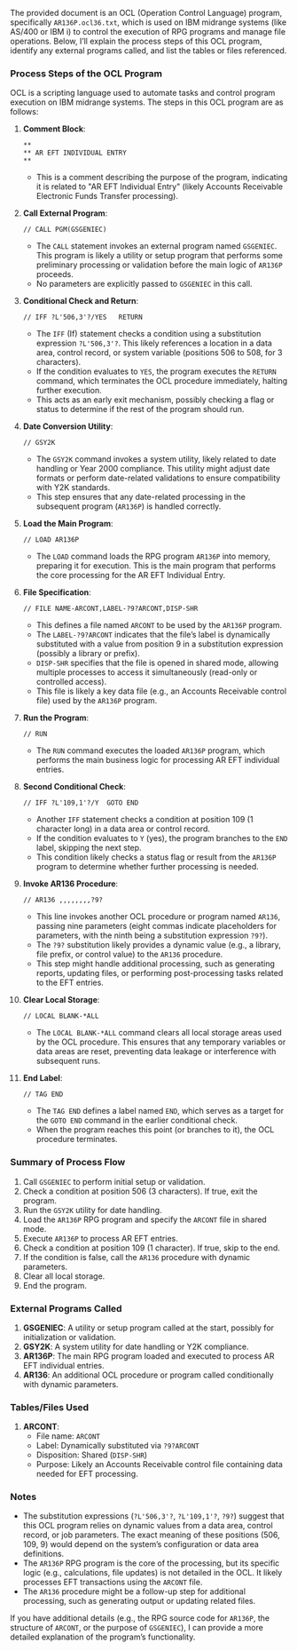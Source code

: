 The provided document is an OCL (Operation Control Language) program, specifically `AR136P.ocl36.txt`, which is used on IBM midrange systems (like AS/400 or IBM i) to control the execution of RPG programs and manage file operations. Below, I’ll explain the process steps of this OCL program, identify any external programs called, and list the tables or files referenced.

### Process Steps of the OCL Program

OCL is a scripting language used to automate tasks and control program execution on IBM midrange systems. The steps in this OCL program are as follows:

1. **Comment Block**:
   ```ocl
   **
   ** AR EFT INDIVIDUAL ENTRY
   **
   ```
   - This is a comment describing the purpose of the program, indicating it is related to "AR EFT Individual Entry" (likely Accounts Receivable Electronic Funds Transfer processing).

2. **Call External Program**:
   ```ocl
   // CALL PGM(GSGENIEC)
   ```
   - The `CALL` statement invokes an external program named `GSGENIEC`. This program is likely a utility or setup program that performs some preliminary processing or validation before the main logic of `AR136P` proceeds.
   - No parameters are explicitly passed to `GSGENIEC` in this call.

3. **Conditional Check and Return**:
   ```ocl
   // IFF ?L'506,3'?/YES   RETURN
   ```
   - The `IFF` (If) statement checks a condition using a substitution expression `?L'506,3'?`. This likely references a location in a data area, control record, or system variable (positions 506 to 508, for 3 characters).
   - If the condition evaluates to `YES`, the program executes the `RETURN` command, which terminates the OCL procedure immediately, halting further execution.
   - This acts as an early exit mechanism, possibly checking a flag or status to determine if the rest of the program should run.

4. **Date Conversion Utility**:
   ```ocl
   // GSY2K
   ```
   - The `GSY2K` command invokes a system utility, likely related to date handling or Year 2000 compliance. This utility might adjust date formats or perform date-related validations to ensure compatibility with Y2K standards.
   - This step ensures that any date-related processing in the subsequent program (`AR136P`) is handled correctly.

5. **Load the Main Program**:
   ```ocl
   // LOAD AR136P
   ```
   - The `LOAD` command loads the RPG program `AR136P` into memory, preparing it for execution. This is the main program that performs the core processing for the AR EFT Individual Entry.

6. **File Specification**:
   ```ocl
   // FILE NAME-ARCONT,LABEL-?9?ARCONT,DISP-SHR
   ```
   - This defines a file named `ARCONT` to be used by the `AR136P` program.
   - The `LABEL-?9?ARCONT` indicates that the file’s label is dynamically substituted with a value from position 9 in a substitution expression (possibly a library or prefix).
   - `DISP-SHR` specifies that the file is opened in shared mode, allowing multiple processes to access it simultaneously (read-only or controlled access).
   - This file is likely a key data file (e.g., an Accounts Receivable control file) used by the `AR136P` program.

7. **Run the Program**:
   ```ocl
   // RUN
   ```
   - The `RUN` command executes the loaded `AR136P` program, which performs the main business logic for processing AR EFT individual entries.

8. **Second Conditional Check**:
   ```ocl
   // IFF ?L'109,1'?/Y  GOTO END
   ```
   - Another `IFF` statement checks a condition at position 109 (1 character long) in a data area or control record.
   - If the condition evaluates to `Y` (yes), the program branches to the `END` label, skipping the next step.
   - This condition likely checks a status flag or result from the `AR136P` program to determine whether further processing is needed.

9. **Invoke AR136 Procedure**:
   ```ocl
   // AR136 ,,,,,,,,?9?
   ```
   - This line invokes another OCL procedure or program named `AR136`, passing nine parameters (eight commas indicate placeholders for parameters, with the ninth being a substitution expression `?9?`).
   - The `?9?` substitution likely provides a dynamic value (e.g., a library, file prefix, or control value) to the `AR136` procedure.
   - This step might handle additional processing, such as generating reports, updating files, or performing post-processing tasks related to the EFT entries.

10. **Clear Local Storage**:
    ```ocl
    // LOCAL BLANK-*ALL
    ```
    - The `LOCAL BLANK-*ALL` command clears all local storage areas used by the OCL procedure. This ensures that any temporary variables or data areas are reset, preventing data leakage or interference with subsequent runs.

11. **End Label**:
    ```ocl
    // TAG END
    ```
    - The `TAG END` defines a label named `END`, which serves as a target for the `GOTO END` command in the earlier conditional check.
    - When the program reaches this point (or branches to it), the OCL procedure terminates.

### Summary of Process Flow
1. Call `GSGENIEC` to perform initial setup or validation.
2. Check a condition at position 506 (3 characters). If true, exit the program.
3. Run the `GSY2K` utility for date handling.
4. Load the `AR136P` RPG program and specify the `ARCONT` file in shared mode.
5. Execute `AR136P` to process AR EFT entries.
6. Check a condition at position 109 (1 character). If true, skip to the end.
7. If the condition is false, call the `AR136` procedure with dynamic parameters.
8. Clear all local storage.
9. End the program.

### External Programs Called
1. **GSGENIEC**: A utility or setup program called at the start, possibly for initialization or validation.
2. **GSY2K**: A system utility for date handling or Y2K compliance.
3. **AR136P**: The main RPG program loaded and executed to process AR EFT individual entries.
4. **AR136**: An additional OCL procedure or program called conditionally with dynamic parameters.

### Tables/Files Used
1. **ARCONT**:
   - File name: `ARCONT`
   - Label: Dynamically substituted via `?9?ARCONT`
   - Disposition: Shared (`DISP-SHR`)
   - Purpose: Likely an Accounts Receivable control file containing data needed for EFT processing.

### Notes
- The substitution expressions (`?L'506,3'?`, `?L'109,1'?`, `?9?`) suggest that this OCL program relies on dynamic values from a data area, control record, or job parameters. The exact meaning of these positions (506, 109, 9) would depend on the system’s configuration or data area definitions.
- The `AR136P` RPG program is the core of the processing, but its specific logic (e.g., calculations, file updates) is not detailed in the OCL. It likely processes EFT transactions using the `ARCONT` file.
- The `AR136` procedure might be a follow-up step for additional processing, such as generating output or updating related files.

If you have additional details (e.g., the RPG source code for `AR136P`, the structure of `ARCONT`, or the purpose of `GSGENIEC`), I can provide a more detailed explanation of the program’s functionality.